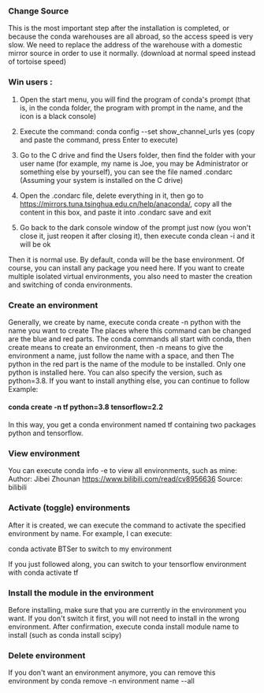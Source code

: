 ### Change Source

This is the most important step after the installation is completed, or because the conda warehouses are all abroad, so the access speed is very slow. We need to replace the address of the warehouse with a domestic mirror source in order to use it normally. (download at normal speed instead of tortoise speed)



### Win users :

1. Open the start menu, you will find the program of conda's prompt (that is, in the conda folder, the program with prompt in the name, and the icon is a black console)

2. Execute the command: conda config --set show_channel_urls yes (copy and paste the command, press Enter to execute)

3. Go to the C drive and find the Users folder, then find the folder with your user name (for example, my name is Joe, you may be Administrator or something else by yourself), you can see the file named .condarc (Assuming your system is installed on the C drive)

4. Open the .condarc file, delete everything in it, then go to https://mirrors.tuna.tsinghua.edu.cn/help/anaconda/, copy all the content in this box, and paste it into .condarc save and exit

5. Go back to the dark console window of the prompt just now (you won't close it, just reopen it after closing it), then execute conda clean -i and it will be ok

Then it is normal use. By default, conda will be the base environment. Of course, you can install any package you need here. If you want to create multiple isolated virtual environments, you also need to master the creation and switching of conda environments.

### Create an environment

Generally, we create by name, execute conda create -n python with the name you want to create
The places where this command can be changed are the blue and red parts. The conda commands all start with conda, then create means to create an environment, then -n means to give the environment a name, just follow the name with a space, and then The python in the red part is the name of the module to be installed. Only one python is installed here. You can also specify the version, such as python=3.8. If you want to install anything else, you can continue to follow
Example:

#### conda create -n tf python=3.8 tensorflow=2.2

In this way, you get a conda environment named tf containing two packages python and tensorflow.

### View environment

You can execute conda info -e to view all environments, such as mine: Author: Jibei Zhounan https://www.bilibili.com/read/cv8956636 Source: bilibili

### Activate (toggle) environments

After it is created, we can execute the command to activate the specified environment by name. For example, I can execute:

conda activate BTSer to switch to my environment

If you just followed along, you can switch to your tensorflow environment with conda activate tf

### Install the module in the environment

Before installing, make sure that you are currently in the environment you want.
If you don't switch it first, you will not need to install in the wrong environment.
After confirmation, execute conda install module name to install (such as conda install scipy)

### Delete environment

If you don't want an environment anymore, you can remove this environment by conda remove -n environment name --all